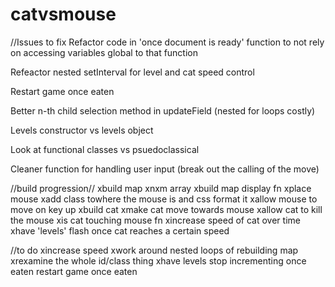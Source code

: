 # catvsmouse

//Issues to fix
Refactor code in 'once document is ready' function to not rely on accessing variables global to that function

Refeactor nested setInterval for level and cat speed control

Restart game once eaten

Better n-th child selection method in updateField (nested for loops costly)

Levels constructor vs levels object

Look at functional classes vs psuedoclassical

Cleaner function for handling user input (break out the calling of the move)


//build progression//
xbuild map
  xnxm array
xbuild map display fn
xplace mouse
  xadd class towhere the mouse is and css format it
xallow mouse to move on key up
xbuild cat
xmake cat move towards mouse
xallow cat to kill the mouse
  xis cat touching mouse fn
xincrease speed of cat over time
xhave 'levels' flash once cat reaches a certain speed

//to do
xincrease speed
  xwork around nested loops of rebuilding map
  xrexamine the whole id/class thing
xhave levels stop incrementing once eaten
restart game once eaten

